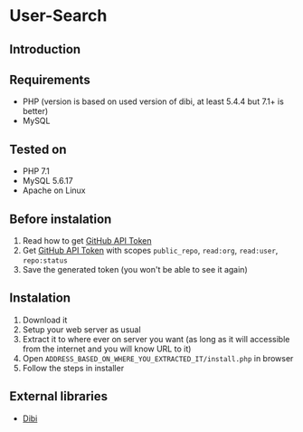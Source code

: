 # User-Search

## Introduction
  

## Requirements
  - PHP (version is based on used version of dibi, at least 5.4.4 but 7.1+ is better)
  - MySQL

## Tested on
  - PHP 7.1
  - MySQL 5.6.17
  - Apache on Linux

## Before instalation
  1. Read how to get [GitHub API Token](https://help.github.com/articles/creating-a-personal-access-token-for-the-command-line/)
  1. Get [GitHub API Token](https://help.github.com/articles/creating-a-personal-access-token-for-the-command-line/) with scopes `public_repo`, `read:org`, `read:user`, `repo:status`
  1. Save the generated token (you won't be able to see it again)

## Instalation
  1. Download it
  1. Setup your web server as usual
  1. Extract it to where ever on server you want (as long as it will accessible from the internet and you will know URL to it)
  1. Open `ADDRESS_BASED_ON_WHERE_YOU_EXTRACTED_IT/install.php` in browser
  1. Follow the steps in installer
  
## External libraries
  - [Dibi](https://github.com/dg/dibi)
